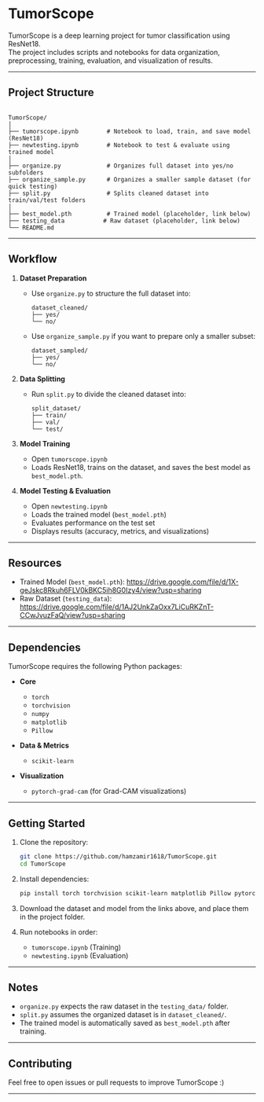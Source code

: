 # TumorScope

TumorScope is a deep learning project for tumor classification using ResNet18.  
The project includes scripts and notebooks for data organization, preprocessing, training, evaluation, and visualization of results.

---

## Project Structure

```

TumorScope/
│
├── tumorscope.ipynb        # Notebook to load, train, and save model (ResNet18)
├── newtesting.ipynb        # Notebook to test & evaluate using trained model
│
├── organize.py             # Organizes full dataset into yes/no subfolders
├── organize_sample.py      # Organizes a smaller sample dataset (for quick testing)
├── split.py                # Splits cleaned dataset into train/val/test folders
│
├── best_model.pth          # Trained model (placeholder, link below)
├── testing_data           # Raw dataset (placeholder, link below)
└── README.md
```

---

## Workflow

1. **Dataset Preparation**
   - Use `organize.py` to structure the full dataset into:
     ```
     dataset_cleaned/
     ├── yes/
     └── no/
     ```
   - Use `organize_sample.py` if you want to prepare only a smaller subset:
     ```
     dataset_sampled/
     ├── yes/
     └── no/
     ```

2. **Data Splitting**
   - Run `split.py` to divide the cleaned dataset into:
     ```
     split_dataset/
     ├── train/
     ├── val/
     └── test/
     ```

3. **Model Training**
   - Open `tumorscope.ipynb`
   - Loads ResNet18, trains on the dataset, and saves the best model as `best_model.pth`.

4. **Model Testing & Evaluation**
   - Open `newtesting.ipynb`
   - Loads the trained model (`best_model.pth`)
   - Evaluates performance on the test set
   - Displays results (accuracy, metrics, and visualizations)

---

## Resources

- Trained Model (`best_model.pth`): https://drive.google.com/file/d/1X-geJskc8Rkuh6FLV0kBKC5ih8G0Izy4/view?usp=sharing
- Raw Dataset (`testing_data`): https://drive.google.com/file/d/1AJ2UnkZaOxx7LiCuRKZnT-CCwJvuzFaQ/view?usp=sharing

---

## Dependencies

TumorScope requires the following Python packages:

- **Core**
  - `torch`
  - `torchvision`
  - `numpy`
  - `matplotlib`
  - `Pillow`

- **Data & Metrics**
  - `scikit-learn`

- **Visualization**
  - `pytorch-grad-cam` (for Grad-CAM visualizations)

---

## Getting Started

1. Clone the repository:
   ```bash
   git clone https://github.com/hamzamir1618/TumorScope.git
   cd TumorScope


2. Install dependencies:

   ```bash
   pip install torch torchvision scikit-learn matplotlib Pillow pytorch-grad-cam
   ```

3. Download the dataset and model from the links above, and place them in the project folder.

4. Run notebooks in order:

   * `tumorscope.ipynb` (Training)
   * `newtesting.ipynb` (Evaluation)

---

## Notes

* `organize.py` expects the raw dataset in the `testing_data/` folder.
* `split.py` assumes the organized dataset is in `dataset_cleaned/`.
* The trained model is automatically saved as `best_model.pth` after training.

---

## Contributing

Feel free to open issues or pull requests to improve TumorScope :)

---

